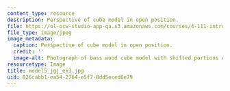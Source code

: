 ```yaml
---
content_type: resource
description: Perspective of cube model in open position.
file: https://ol-ocw-studio-app-qa.s3.amazonaws.com/courses/4-111-introduction-to-architecture-environmental-design-spring-2014/826cabb1ea542764e5f78dd5eced6e79_model5_jgj_ex3.jpg
file_type: image/jpeg
image_metadata:
  caption: Perspective of cube model in open position.
  credit: ''
  image-alt: Photograph of bass wood cube model with shifted portions of the cube.
resourcetype: Image
title: model5_jgj_ex3.jpg
uid: 826cabb1-ea54-2764-e5f7-8dd5eced6e79
---
```

